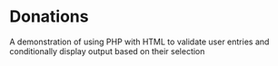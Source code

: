 # Donations
A demonstration of using PHP with HTML to validate user entries and conditionally display output based on their selection
